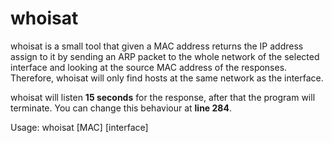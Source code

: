 # whoisat

whoisat is a small tool that given a MAC address returns the IP address assign to it by sending an ARP packet to the whole network of the selected interface and looking at the source MAC address of the responses.
Therefore, whoisat will only find hosts at the same network as the interface.

whoisat will listen **15 seconds** for the response, after that the program will terminate. You can change this behaviour at **line 284**.

  Usage: whoisat [MAC] [interface]

